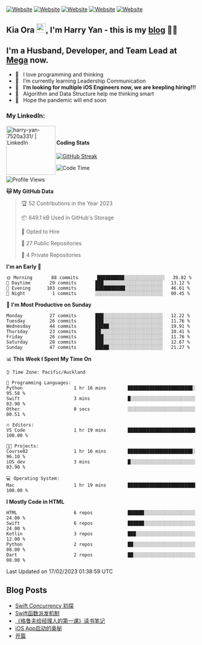 [![Website](https://img.shields.io/badge/Swift-FA7343?style=for-the-badge&logo=swift&logoColor=white)](https://swift.org/blog/)
[![Website](https://img.shields.io/badge/Python-14354C?style=for-the-badge&logo=python&logoColor=white)](https://www.python.org/)
[![Website](https://img.shields.io/badge/Dart-0175C2?style=for-the-badge&logo=dart&logoColor=white)](https://dart.dev/tools/sdk)
[![Website](https://img.shields.io/badge/Kotlin-0095D5?&style=for-the-badge&logo=kotlin&logoColor=white)](https://developer.android.com/kotlin?gclid=CjwKCAjw1JeJBhB9EiwAV612yyBJK6NE-Iltekll2TQW2PnS4ijhe8gDua3nAh7o--FWFoWabiKBwxoCyfEQAvD_BwE&gclsrc=aw.ds)
[![Website](https://img.shields.io/badge/C%23-239120?style=for-the-badge&logo=c-sharp&logoColor=white)](https://docs.microsoft.com/en-us/dotnet/csharp/)

## Kia Ora <a href="https://harryyan.github.io"><img src="https://media.giphy.com/media/hvRJCLFzcasrR4ia7z/giphy.gif" width="25px"></a>,  I'm Harry Yan - this is my [blog] 👨‍💻

## I'm a Husband, Developer, and Team Lead at [Mega](https://mega.io/) now.

- 🔭 &nbsp; I love programming and thinking
- 🌱 &nbsp; I’m currently learning Leadership Communication
- 👯 &nbsp; **I’m looking for multiple iOS Engineers now, we are keepling hiring!!!**
- 👻 &nbsp; Algorithm and Data Structure help me thinking smart
- 👺 &nbsp; Hope the pandemic will end soon


### My LinkedIn:
[<img align="left" alt="harry-yan-7520a331/ | LinkedIn" width="130" src="https://img.shields.io/badge/LinkedIn-0077B5?style=for-the-badge&logo=linkedin&logoColor=white" />][linkedin]

<br />

#### Coding Stats
[![GitHub Streak](https://streak-stats.demolab.com?user=HarryYan&theme=dark)](https://git.io/streak-stats)

<!--START_SECTION:waka-->
![Code Time](http://img.shields.io/badge/Code%20Time-153%20hrs%2026%20mins-blue)

![Profile Views](http://img.shields.io/badge/Profile%20Views-2-blue)

**🐱 My GitHub Data** 

> 🏆 52 Contributions in the Year 2023
 > 
> 📦 649.1 kB Used in GitHub's Storage 
 > 
> 💼 Opted to Hire
 > 
> 📜 27 Public Repositories 
 > 
> 🔑 4 Private Repositories  
 > 
**I'm an Early 🐤** 

```text
🌞 Morning       88 commits       ██████████░░░░░░░░░░░░░░░   39.82 % 
🌆 Daytime       29 commits       ███░░░░░░░░░░░░░░░░░░░░░░   13.12 % 
🌃 Evening      103 commits       ███████████░░░░░░░░░░░░░░   46.61 % 
🌙 Night          1 commits       ░░░░░░░░░░░░░░░░░░░░░░░░░   00.45 % 

```
📅 **I'm Most Productive on Sunday** 

```text
Monday          27 commits       ███░░░░░░░░░░░░░░░░░░░░░░   12.22 % 
Tuesday         26 commits       ███░░░░░░░░░░░░░░░░░░░░░░   11.76 % 
Wednesday       44 commits       █████░░░░░░░░░░░░░░░░░░░░   19.91 % 
Thursday        23 commits       ██░░░░░░░░░░░░░░░░░░░░░░░   10.41 % 
Friday          26 commits       ███░░░░░░░░░░░░░░░░░░░░░░   11.76 % 
Saturday        28 commits       ███░░░░░░░░░░░░░░░░░░░░░░   12.67 % 
Sunday          47 commits       █████░░░░░░░░░░░░░░░░░░░░   21.27 % 

```


📊 **This Week I Spent My Time On** 

```text
⌚︎ Time Zone: Pacific/Auckland

💬 Programming Languages: 
Python                   1 hr 16 mins        ████████████████████████░   95.58 % 
Swift                    3 mins              █░░░░░░░░░░░░░░░░░░░░░░░░   03.90 % 
Other                    0 secs              ░░░░░░░░░░░░░░░░░░░░░░░░░   00.51 % 

🔥 Editors: 
VS Code                  1 hr 19 mins        █████████████████████████   100.00 % 

🐱‍💻 Projects: 
Course02                 1 hr 16 mins        ████████████████████████░   96.10 % 
iOS_dev                  3 mins              █░░░░░░░░░░░░░░░░░░░░░░░░   03.90 % 

💻 Operating System: 
Mac                      1 hr 19 mins        █████████████████████████   100.00 % 

```

**I Mostly Code in HTML** 

```text
HTML                     6 repos             ██████░░░░░░░░░░░░░░░░░░░   24.00 % 
Swift                    6 repos             ██████░░░░░░░░░░░░░░░░░░░   24.00 % 
Kotlin                   3 repos             ███░░░░░░░░░░░░░░░░░░░░░░   12.00 % 
Python                   2 repos             ██░░░░░░░░░░░░░░░░░░░░░░░   08.00 % 
Dart                     2 repos             ██░░░░░░░░░░░░░░░░░░░░░░░   08.00 % 

```



 Last Updated on 17/02/2023 01:38:59 UTC
<!--END_SECTION:waka-->

## Blog Posts

<!-- BLOG-POST-LIST:START -->
- [Swift Concurrency 初探](https://harryyan.github.io/2021/11/21/Swift-Concurrency-%E5%88%9D%E6%8E%A2/)
- [Swift函数派发机制](https://harryyan.github.io/2021/08/27/Swift%E5%87%BD%E6%95%B0%E6%B4%BE%E5%8F%91%E6%9C%BA%E5%88%B6/)
- [《格鲁夫给经理人的第一课》读书笔记](https://harryyan.github.io/2020/07/23/%E6%A0%BC%E9%B2%81%E5%A4%AB%E7%BB%99%E7%BB%8F%E7%90%86%E4%BA%BA%E7%9A%84%E7%AC%AC%E4%B8%80%E8%AF%BE%E8%AF%BB%E4%B9%A6%E7%AC%94%E8%AE%B0/)
- [iOS App启动的奥秘](https://harryyan.github.io/2019/04/20/iOS%20App%E5%90%AF%E5%8A%A8%E7%9A%84%E5%A5%A5%E7%A7%98/)
- [开篇](https://harryyan.github.io/2019/04/19/%E5%BC%80%E7%AF%87%E5%AF%84%E8%AF%AD/)
<!-- BLOG-POST-LIST:END -->

[blog]: https://harryyan.github.io/
[linkedin]: https://linkedin.com/in/harry-yan-7520a331
